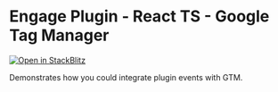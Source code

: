 # Engage Plugin - React TS - Google Tag Manager

[![Open in StackBlitz](https://developer.stackblitz.com/img/open_in_stackblitz.svg)](https://stackblitz.com/fork/github/skedify/plugin-examples/tree/main/react-ts/google-tag-manager?file=src%2FApp.tsx)

Demonstrates how you could integrate plugin events with GTM.
